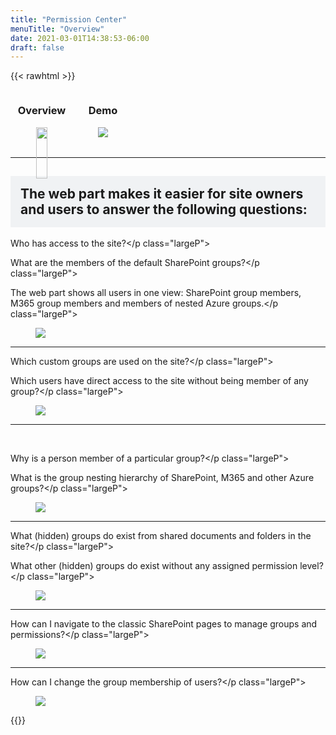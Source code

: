 ```yaml
---
title: "Permission Center"
menuTitle: "Overview"
date: 2021-03-01T14:38:53-06:00
draft: false
---
```

{{< rawhtml >}}
    <!-- first section -->
    <div style="display:flex;">
        <div style="text-align:center;">
            <h3>Overview</h3>
            <figure>
                <a href="/images/Overview.png" data-featherlight="image">
                    <img src="/images/Overview.png" style="width:94%;"/>
                </a>
            </figure>
        </div>
        <div style="text-align:center;">
            <h3>Demo</h3>
            <figure>
                <a href="/images/Overview.gif" data-featherlight="image">
                    <img src="/images/Overview.gif" />
                </a>
            </figure>
        </div>
    </div>
    <hr style="clear:both;">
    <!-- other sections -->
    <div style="max-width:56em">
        <h2 style="background-color:#F0F2F4;padding:1rem;">The web part makes it easier for site owners and users to answer the following questions:</h2>
        <div class="imageTextContainer">
            <div class="imageText">
                <p class="largeP">Who has access to the site?</p class="largeP">
                <p class="largeP">What are the members of the default SharePoint groups?</p class="largeP">
                <p class="largeP">The web part shows all users in one view: SharePoint group members, M365 group members and members of nested Azure groups.</p class="largeP">           </div>
            <figure class="right500">
                <a href="/images/01.png" data-featherlight="image">
                    <img src="/images/01.png" />
                </a>
            </figure>
        </div>
        <hr style="clear:both;">
        <div class="imageTextContainer">
            <div class="imageText">
                <p class="largeP">Which custom groups are used on the site?</p class="largeP">
                <p class="largeP">Which users have direct access to the site without being member of any group?</p class="largeP">
            </div>
            <figure class="right500">
                <a href="/images/02.png" data-featherlight="image">
                    <img src="/images/02.png" />
                </a>
            </figure>
        </div>
        <hr style="clear:both;">    
        <div class="imageTextContainer">
            <div class="imageText">
                <p class="largeP">Why is a person member of a particular group?</p class="largeP">
                <p class="largeP">What is the group nesting hierarchy of SharePoint, M365 and other Azure groups?</p class="largeP">
            </div>
            <figure class="right500">
                <a href="/images/03.png" data-featherlight="image">
                    <img src="/images/03.png" />
                </a>
            </figure>
        </div>
        <hr style="clear:both;">
        <div class="imageTextContainer">
            <div class="imageText">
                <p class="largeP">What (hidden) groups do exist from shared documents and folders in the site?</p class="largeP">
                <p class="largeP">What other (hidden) groups do exist without any assigned permission level?</p class="largeP">
            </div>
            <div style="flex-shrink:0;">
            <figure class="right500">
                <a href="/images/04.png" data-featherlight="image">
                    <img src="/images/04.png" />
                </a>
            </figure>
            </div>
        </div>
        <hr style="clear:both;">
        <div class="imageTextContainer">
            <div class="imageText">
                <p class="largeP">How can I navigate to the classic SharePoint pages to manage groups and permissions?</p class="largeP">
            </div>
            <figure class="right500">
                <a href="/images/05.png" data-featherlight="image">
                    <img src="/images/05.png" />
                </a>
            </figure>
        </div>
        <hr style="clear:both;">
        <div class="imageTextContainer">
            <div class="imageText">
                <p class="largeP">How can I change the group membership of users?</p class="largeP">
            </div>
            <figure class="right500">
                <a href="/images/06.png" data-featherlight="image">
                    <img src="/images/06.png" />
                </a>
            </figure>
        </div>
    </div>
{{</rawhtml >}}

